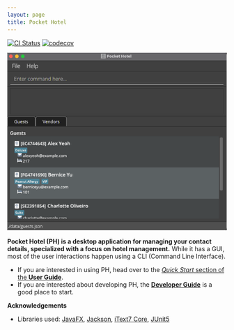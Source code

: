 ```yaml
---
layout: page
title: Pocket Hotel
---
```


[![CI Status](https://github.com/se-edu/addressbook-level3/workflows/Java%20CI/badge.svg)](https://github.com/se-edu/addressbook-level3/actions)
[![codecov](https://codecov.io/gh/se-edu/addressbook-level3/branch/master/graph/badge.svg)](https://codecov.io/gh/se-edu/addressbook-level3)

![Ui](images/Ui.png)

**Pocket Hotel (PH) is a desktop application for managing your contact details, specialized with a focus on hotel management.** While it has a GUI, most of the user interactions happen using a CLI (Command Line Interface).

* If you are interested in using PH, head over to the [_Quick Start_ section of the **User Guide**](UserGuide.html#quick-start).
* If you are interested about developing PH, the [**Developer Guide**](DeveloperGuide.html) is a good place to start.


**Acknowledgements**

* Libraries used: [JavaFX](https://openjfx.io/), [Jackson](https://github.com/FasterXML/jackson), [iText7 Core](https://itextpdf.com/en), [JUnit5](https://github.com/junit-team/junit5)
